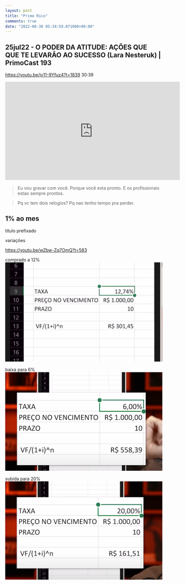 ```yaml
---
layout: post
title: "Primo Rico"
comments: true
date: "2022-08-30 05:34:59.071000+00:00"
---
```


## 25jul22 - O PODER DA ATITUDE: AÇÕES QUE QUE TE LEVARÃO AO SUCESSO (Lara Nesteruk) | PrimoCast 193

https://youtu.be/jv11-9Yfuz4?t=1839
30:39

<iframe width="560" height="315" src="https://www.youtube.com/embed/jv11-9Yfuz4?start=1842" title="YouTube video player" frameborder="0" allow="accelerometer; autoplay; clipboard-write; encrypted-media; gyroscope; picture-in-picture" allowfullscreen></iframe>

> Eu vou gravar com você. Porque você esta pronto.
> E os profissionais estao sempre prontos.

> Pq vc tem dois relogios?
> Pq nao tenho tempo pra perder.


## 1% ao mes

titulo prefixado

variações

https://youtu.be/wZbw-Zq7OmQ?t=583

comprado a 12%
![](/assets/img/nceNayGF7_1b34e92ae32b26dee4b02eeed212d601.png)


baixa para 6%
![](/assets/img/nceNayGF7_3a932f5049f3d0562e872134e28b6321.png)

subida para 20%
![](/assets/img/nceNayGF7_2a512088286c50aaae48562c13c9824d.png)

